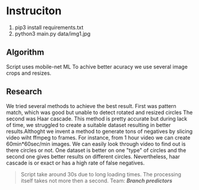 # Instruciton

1. pip3 install requirements.txt
2. python3 main.py data/img1.jpg

## Algorithm

Script uses mobile-net ML
To achive better acuracy we use several image crops and resizes.

## Research

We tried several methods to achieve the best result. First was pattern match, which was good but unable to detect rotated and resized circles
The second was Haar cascade. This method is pretty accurate but during lack of time, we struggled to create a suitable dataset resulting in better results.Althoght we invent a method to generate tons of negatives by slicing video wiht ffmpeg to frames. For instance, from 1 hour video we can create 60min*60sec/min images. We can easily look through video to find out is there circles or not. One dataset is better on one "type" of circles and the second one gives better results on different circles. Nevertheless, haar cascade is or exact or has a high rate of false negatives.

> Script take around 30s due to long loading times. The processing itself takes not more then a second.
> Team:  ***Branch predictors***
